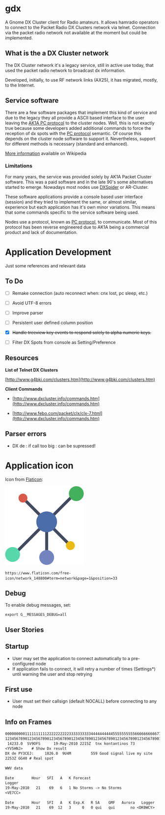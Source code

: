 # gdx

A Gnome DX Cluster client for Radio amateurs. It allows hamradio operators to connect to the Packet Radio DX Clusters network via telnet. Connection via the packet radio network not available at the moment but could be implemented.

## What is the a DX Cluster network

The DX Cluster network it's a legacy service, still in active use today, that used the packet radio network to broadcast dx information.

Developed, initially, to use RF network links (AX25), it has migrated, mostly,  to the Internet.

## Service software
There are a few software packages that implement this kind of service and due to the legacy they all provide a ASCII based interface to the user leaving the [AK1A PC protocol](http://www.dxcluster.org/tech/pcprot.html) to the cluster nodes. Well, this is not exactly true because some developers added additional commands to force the reception of dx spots with the [PC protocol](http://www.dxcluster.org/tech/pcprot.html) semantic. Of course this depends on the cluster node software to support it. Nevertheless, support for different methods is necessary (standard and enhanced).

[More information](https://en.wikipedia.org/wiki/DX_cluster) available on Wikipedia

### Limitations

For many years, the service was provided solely by AK1A Packet Cluster software. This was a paid software and in the late 90's some alternatives started to emerge. Nowadays most nodes use [DXSpider](http://www.dxcluster.org/main/) or AR-Cluster.

These software applications provide a console based user interface (session) and they tried to implement the same, or almost similar, experience but each application has it's own minor variations. This means that some commands specific to the service software being used.

Nodes use a protocol, known as [PC protocol](http://www.dxcluster.org/tech/pcprot.html), to communicate. Most of this protocol has been reverse engineered due to AK1A being a commercial product and lack of documentation.

# Application Development

Just some references and relevant data

## To Do

- [ ] Remake connection (auto reconnect when: cnx lost, pc sleep, etc.)

- [ ] Avoid UTF-8 errors

- [ ] Improve parser

- [ ] Persistent user defined column position

- [x] ~~Handle treeview key events to respond solely to alpha numeric keys.~~

- [ ] Filter DX Spots from console as Setting/Preference

## Resources

**List of Telnet DX Clusters**

[http://www.g4bki.com/clusters.htm](http://www.g4bki.com/clusters.htm)

**Client Commands**

* [http://www.dxcluster.info/commands.htm](http://www.dxcluster.info/commands.htm)

* [http://www.febo.com/packet/clx/clx-7.html](http://www.dxcluster.info/commands.htm)


## Parser errors
- DX de <CALLSIGN>: if call too big : can be supressed!

# Application icon
Icon from [Flaticon](http://www.flaticon.com):

![Img](/data/icons/hicolor/256x256/apps/org.ampr.ct1enq.gdx.png)

`https://www.flaticon.com/free-icon/network_148800#term=network&page=1&position=33`

## Debug

To enable debug messages, set:

    export G__MESSAGES_DEBUG=all

## User Stories

## Startup

* User may set the application to connect automatically to a pre-configured node
* If application fails to connect, it will retry a number of times (Settings*) until warning the user and stop retrying

## First use

* User must set their callsign (default NOCALL) before connecting to any node

## Info on Frames

	00000000011111111112222222222333333333344444444445555555555666666666677777777778
	12345678901234567890123456789012345678901234567890123456789012345678901234567890
	 14233.0  SV9OFS      19-May-2010 2215Z  tnx kontantinos 73          <YV5HNJ>    # Show Dx result
	DX de PY3CEJ:     1826.0  9U4M         559 Good signal live my site   2253Z GG40 # Real spot

    WWV data

	Date        Hour   SFI   A   K Forecast                               Logger
	19-May-2010   21    69   6   1 No Storms -> No Storms                <VE7CC>

	Date        Hour   SFI   A   K Exp.K   R SA    GMF   Aurora   Logger
	19-May-2010   21    69  12   3     0   0 qui   qui       no <DK0WCY>

